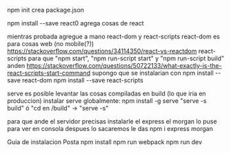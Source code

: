 npm init
	crea package.json

npm install --save react0
	agrega cosas de react

mientras probada agregue a mano react-dom y react-scripts
	react-dom
		es para cosas web (no mobile(?))
		https://stackoverflow.com/questions/34114350/react-vs-reactdom
	react-scripts para que "npm start", "npm run-script start" y "npm run-script build" anden
		https://stackoverflow.com/questions/50722133/what-exactly-is-the-react-scripts-start-command
	supongo que se instalarian con
		npm install --save react-dom
		npm install --save react-scripts
	
serve
	es posible levantar las cosas compiladas en build (lo que iria en produccion)
	instalar serve globalmente: npm install -g serve
	"serve -s build" ó "cd en /build" -> "serve -s"
	
	
para que ande el servidor precisas instalarle el express el morgan lo puse para ver en consola despues lo sacaremos le das
npm i express morgan


Guia de instalacion Posta
	npm install
	npm run webpack
	npm run dev
